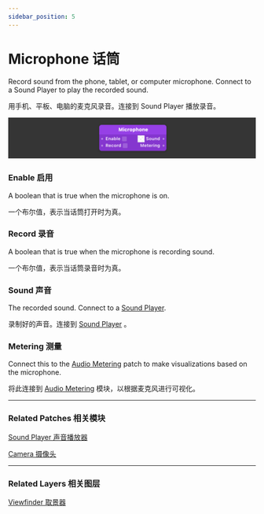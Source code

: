 ```yaml
---
sidebar_position: 5
---
```


# Microphone 话筒

Record sound from the phone, tablet, or computer microphone. Connect to a Sound Player to play the recorded sound.

用手机、平板、电脑的麦克风录音。连接到 Sound Player 播放录音。

![Image](./../../../static/img/docs/Device/microphone.png)

### Enable 启用

A boolean that is true when the microphone is on.

一个布尔值，表示当话筒打开时为真。

### Record 录音

A boolean that is true when the microphone is recording sound.

一个布尔值，表示当话筒录音时为真。

### Sound 声音

The recorded sound. Connect to a [Sound Player](./Sound%20Player.md).

录制好的声音。连接到 [Sound Player](./Sound%20Player.md) 。

### Metering 测量

Connect this to the [Audio Metering](./../Media/Audio%20Metering.md) patch to make visualizations based on the microphone.

将此连接到 [Audio Metering](./../Media/Audio%20Metering.md) 模块，以根据麦克风进行可视化。

------

### Related Patches 相关模块

[Sound Player 声音播放器](./Sound%20Player.md)

[Camera 摄像头](./Camera.md)

------

### Related Layers 相关图层

[Viewfinder 取景器](./../Layer/Viewfinder.md)


